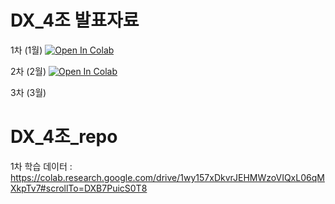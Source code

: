 # DX_4조 발표자료
1차 (1월) [![Open In Colab](https://colab.research.google.com/assets/colab-badge.svg)](https://colab.research.google.com/drive/1wy157xDkvrJEHMWzoVIQxL06qMXkpTv7)

2차 (2월) [![Open In Colab](https://colab.research.google.com/assets/colab-badge.svg)](https://colab.research.google.com/drive/1_u70L4NJcGaQiTu_70Flq1OBRh7dMX4g#scrollTo=Si1_FV46g_-v)

3차 (3월)




# DX_4조_repo

 1차 학습 데이터 : https://colab.research.google.com/drive/1wy157xDkvrJEHMWzoVIQxL06qMXkpTv7#scrollTo=DXB7PuicS0T8


